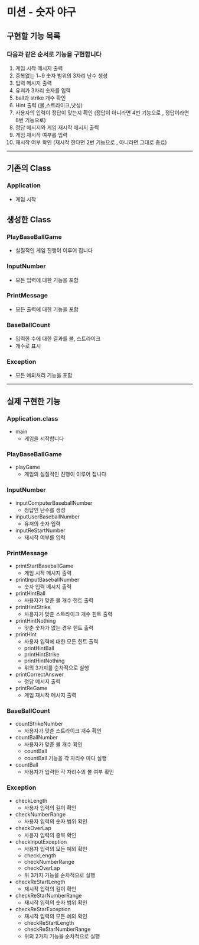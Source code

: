 #  미션 - 숫자 야구

## 구현할 기능 목록
### 다음과 같은 순서로 기능을 구현합니다

1. 게임 시작 메시지 출력 
2. 중복없는 1~9 숫자 범위의 3자리 난수 생성 
3. 입력 메시지 출력 
4. 유저가 3자리 숫자를 입력 
5. ball과 strike 개수 확인 
6. Hint 출력 (볼,스트라이크,낫싱)
7. 사용자의 입력이 정답이 맞는지 확인 (정답이 아니라면 4번 기능으로 , 정답이라면 8번 기능으로)
8. 정답 메시지와 게임 재시작 메시지 출력
9. 게임 재시작 여부를 입력
10. 재시작 여부 확인 (재시작 한다면 2번 기능으로 , 아니라면 그대로 종료)

---
## 기존의 Class 
### Application
* 게임 시작


## 생성한 Class 
### PlayBaseBallGame
* 실질적인 게임 진행이 이루어 집니다
### InputNumber
* 모든 입력에 대한 기능을 포함
### PrintMessage
* 모든 출력에 대한 기능을 포함 
### BaseBallCount
* 입력한 수에 대한 결과를 볼, 스트라이크 
* 개수로 표시
### Exception
* 모든 예외처리 기능을 포함
---

## 실제 구현한 기능
### Application.class
- main
  - 게임을 시작합니다
### PlayBaseBallGame
- playGame
  - 게임의 실질적인 진행이 이루어 집니다
### InputNumber
- inputComputerBaseballNumber
  - 정답인 난수를 생성 
- inputUserBaseballNumber
  - 유저의 숫자 입력 
- inputReStartNumber
  - 재시작 여부를 입력
### PrintMessage
- printStartBaseballGame
  - 게임 시작 메시지 출력
- printInputBaseballNumber
  - 숫자 입력 메시지 출력 
- printHintBall
  - 사용자가 맞춘 볼 개수 힌트 출력
- printHintStrike
  - 사용자가 맞춘 스트라이크 개수 힌트 출력
- printHintNothing
  - 맞춘 숫자가 없는 경우 힌트 출력
- printHint
  - 사용자 입력에 대한 모든 힌트 출력 
  - printHintBall
  - printHintStrike
  - printHintNothing 
  - 위의 3가지를 순차적으로 실행
- printCorrectAnswer
  - 정답 메시지 출력
- printReGame
  - 게임 재시작 메시지 출력
### BaseBallCount
- countStrikeNumber
  - 사용자가 맞춘 스트라이크 개수 확인
- countBallNumber
  - 사용자가 맞춘 볼 개수 확인  
  - countBall
  - countBall 기능을 각 자리수 마다 실행 
- countBall
  - 사용자가 입력한 각 자리수의 볼 여부 확인  
### Exception
- checkLength
  - 사용자 입력의 길이 확인
- checkNumberRange
  - 사용자 입력의 숫자 범위 확인
- checkOverLap
  - 사용자 입력의 중복 확인
- checkInputException
  - 사용자 입력의 모든 예외 확인
  - checkLength
  - checkNumberRange
  - checkOverLap
  - 위 3가지 기능을 순차적으로 실행 
- checkReStartLength
  - 재시작 입력의 길이 확인  
- checkReStarNumberRange
  - 재시작 입력의 숫자 범위 확인
- checkReStarException
  - 재시작 입력의 모든 예외 확인
  - checkReStartLength
  - checkReStarNumberRange
  - 위의 2가지 기능을 순차적으로 실행
